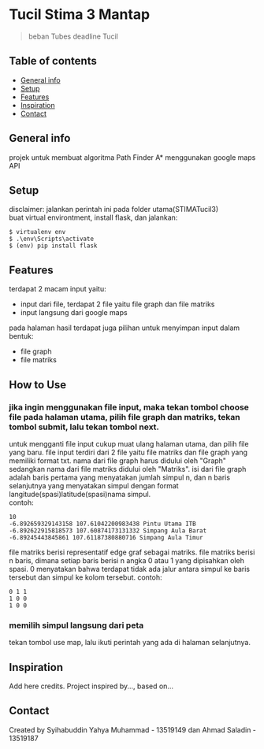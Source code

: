 # Tucil Stima 3 Mantap
> beban Tubes deadline Tucil

## Table of contents
* [General info](#general-info)
* [Setup](#setup)
* [Features](#features)
* [Inspiration](#inspiration)
* [Contact](#contact)

## General info
projek untuk membuat algoritma Path Finder A* menggunakan google maps API

## Setup
disclaimer: jalankan perintah ini pada folder utama(STIMATucil3)  
buat virtual environtment, install flask, dan jalankan:  
```$ pip install virtualenv
$ virtualenv env
$ .\env\Scripts\activate
$ (env) pip install flask
```

## Features
terdapat 2 macam input yaitu:
* input dari file, terdapat 2 file yaitu file graph dan file matriks
* input langsung dari google maps  

pada halaman hasil terdapat juga pilihan untuk menyimpan input dalam bentuk:
* file graph
* file matriks

## How to Use
### jika ingin menggunakan file input, maka tekan tombol choose file pada halaman utama, pilih file graph dan matriks, tekan tombol submit, lalu tekan tombol next.
untuk mengganti file input cukup muat ulang halaman utama, dan pilih file yang baru.
file input terdiri dari 2 file yaitu file matriks dan file graph yang memiliki format txt. nama dari file graph harus didului oleh "Graph" sedangkan nama dari file matriks didului oleh "Matriks". isi dari file graph adalah baris pertama yang menyatakan jumlah simpul n, dan n baris selanjutnya yang menyatakan simpul dengan format langitude(spasi)latitude(spasi)nama simpul.  
contoh:

```
10
-6.892659329143158 107.61042200983438 Pintu Utama ITB
-6.892622915818573 107.60874173131332 Simpang Aula Barat
-6.89245443845861 107.61187380880716 Simpang Aula Timur
```
file matriks berisi representatif edge graf sebagai matriks. file matriks berisi n baris, dimana setiap baris berisi n angka 0 atau 1 yang dipisahkan oleh spasi. 0 menyatakan bahwa terdapat tidak ada jalur antara simpul ke baris tersebut dan simpul ke kolom tersebut. contoh:
```
0 1 1
1 0 0
1 0 0
```
### memilih simpul langsung dari peta
tekan tombol use map, lalu ikuti perintah yang ada di halaman selanjutnya.
## Inspiration
Add here credits. Project inspired by..., based on...

## Contact
Created by Syihabuddin Yahya Muhammad - 13519149 dan Ahmad Saladin - 13519187
